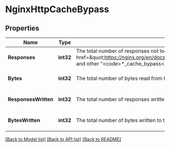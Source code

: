 # NginxHttpCacheBypass

## Properties
Name | Type | Description | Notes
------------ | ------------- | ------------- | -------------
**Responses** | **int32** | The total number of responses not looked up in the cache due to the &lt;a href&#x3D;\&quot;https://nginx.org/en/docs/http/ngx_http_proxy_module.html#proxy_cache_bypass\&quot;&gt;proxy_cache_bypass&lt;/a&gt; and other “&lt;code&gt;*_cache_bypass&lt;/code&gt;” directives. | [optional] [default to null]
**Bytes** | **int32** | The total number of bytes read from the proxied server. | [optional] [default to null]
**ResponsesWritten** | **int32** | The total number of responses written to the cache. | [optional] [default to null]
**BytesWritten** | **int32** | The total number of bytes written to the cache. | [optional] [default to null]

[[Back to Model list]](../README.md#documentation-for-models) [[Back to API list]](../README.md#documentation-for-api-endpoints) [[Back to README]](../README.md)



